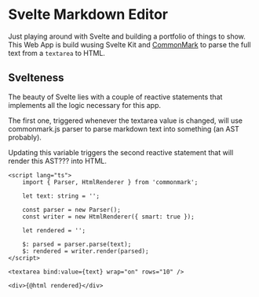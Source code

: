 # Svelte Markdown Editor

Just playing around with Svelte and building a portfolio of things to show. This Web App is build wusing Svelte Kit and [CommonMark](https://github.com/commonmark/commonmark.js) to parse the full text from a `textarea` to HTML.

## Svelteness

The beauty of Svelte lies with a couple of reactive statements that implements all the logic necessary for this app. 

The first one, triggered whenever the textarea value is changed, will use commonmark.js parser to parse markdown text into something (an AST probably). 

Updating this variable triggers the second reactive statement that will render this AST??? into HTML.

``` svelte
<script lang="ts">
	import { Parser, HtmlRenderer } from 'commonmark';

	let text: string = '';

	const parser = new Parser();
	const writer = new HtmlRenderer({ smart: true });

	let rendered = '';

	$: parsed = parser.parse(text);
	$: rendered = writer.render(parsed);
</script>

<textarea bind:value={text} wrap="on" rows="10" />

<div>{@html rendered}</div>
```
